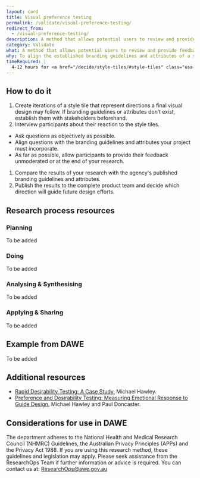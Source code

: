 ```yaml
---
layout: card
title: Visual preference testing
permalink: /validate/visual-preference-testing/
redirect_from:
  - /visual-preference-testing/
description: A method that allows potential users to review and provide feedback on a solution's visual direction.
category: Validate
what: A method that allows potential users to review and provide feedback on a solution's visual direction.
why: To align the established branding guidelines and attributes of a solution with the way end users view the overall brand and emotional feel.
timeRequired: |
  4-12 hours for <a href="/decide/style-tiles/#style-tiles" class="usa-link">style tiles</a>. 30 minutes per participant to get feedback.
---
```


## How to do it

1. Create iterations of a style tile that represent directions a final visual design may follow. If branding guidelines or attributes don’t exist, establish them with stakeholders beforehand.
1. Interview participants about their reaction to the style tiles.
  - Ask questions as objectively as possible.
  - Align questions with the branding guidelines and attributes your project must incorporate.
  - As far as possible, allow participants to provide their feedback unmoderated or at the end of your research.
1. Compare the results of your research with the agency's published branding guidelines and attributes.
1. Publish the results to the complete product team and decide which direction will guide future design efforts.

<section class="method--section method--section--additional-resources" markdown="1">

## Research process resources
### Planning
To be added

### Doing
To be added

### Analysing & Synthesising
To be added

### Applying & Sharing
To be added


## Example from DAWE

To be added

</section>

## Additional resources

- <a href="http://www.uxmatters.com/mt/archives/2010/02/rapid-desirability-testing-a-case-study.php" class="usa-link">Rapid Desirability Testing: A Case Study.</a> Michael Hawley.
- <a href="http://www.slideshare.net/pwdoncaster/preference-and-desirability-testing-measuring-emotional-response-to-guide-design" class="usa-link">Preference and Desirability Testing: Measuring Emotional Response to Guide Design.</a> Michael Hawley and Paul Doncaster.
</section>

<section class="method--section method--section--government-considerations" markdown="1" >

## Considerations for use in DAWE

The department adheres to the National Health and Medical Research Council (NHMRC) Guidelines, the Australian Privacy Principles (APPs) and the Privacy Act 1988. If you are using this research method, these guidelines and legislation may apply. Please seek assistance from the ResearchOps Team if further information or advice is required. You can contact us at: ResearchOps@awe.gov.au
</section>
